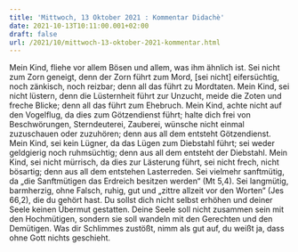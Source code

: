 ```yaml
---
title: 'Mittwoch, 13 Oktober 2021 : Kommentar Didachè'
date: 2021-10-13T10:11:00.001+02:00
draft: false
url: /2021/10/mittwoch-13-oktober-2021-kommentar.html
---
```


Mein Kind, fliehe vor allem Bösen und allem, was ihm ähnlich ist. Sei nicht zum Zorn geneigt, denn der Zorn führt zum Mord, \[sei nicht\] eifersüchtig, noch zänkisch, noch reizbar; denn all das führt zu Mordtaten. Mein Kind, sei nicht lüstern, denn die Lüsternheit führt zur Unzucht, meide die Zoten und freche Blicke; denn all das führt zum Ehebruch. Mein Kind, achte nicht auf den Vogelflug, da dies zum Götzendienst führt; halte dich frei von Beschwörungen, Sterndeuterei, Zauberei, wünsche nicht einmal zuzuschauen oder zuzuhören; denn aus all dem entsteht Götzendienst. Mein Kind, sei kein Lügner, da das Lügen zum Diebstahl führt; sei weder geldgierig noch ruhmsüchtig; denn aus all dem entsteht der Diebstahl. Mein Kind, sei nicht mürrisch, da dies zur Lästerung führt, sei nicht frech, nicht bösartig; denn aus all dem entstehen Lasterreden. Sei vielmehr sanftmütig, da „die Sanftmütigen das Erdreich besitzen werden“ (Mt 5,4). Sei langmütig, barmherzig, ohne Falsch, ruhig, gut und „zittre allzeit vor den Worten“ (Jes 66,2), die du gehört hast. Du sollst dich nicht selbst erhöhen und deiner Seele keinen Übermut gestatten. Deine Seele soll nicht zusammen sein mit den Hochmütigen, sondern sie soll wandeln mit den Gerechten und den Demütigen. Was dir Schlimmes zustößt, nimm als gut auf, du weißt ja, dass ohne Gott nichts geschieht.